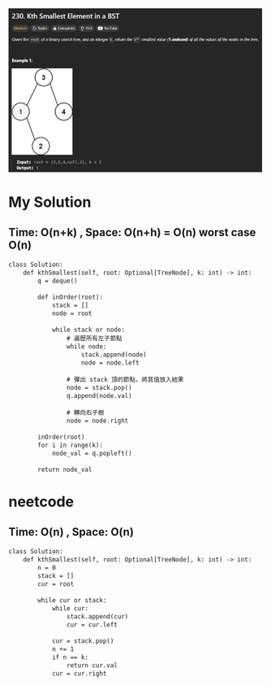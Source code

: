<img src="photo/230. Kth Smallest Element in a BST.jpg" width="500">


# My Solution 
## Time: O(n+k) , Space: O(n+h) = O(n) worst case O(n)

```
class Solution:
    def kthSmallest(self, root: Optional[TreeNode], k: int) -> int:
        q = deque()
        
        def inOrder(root):
            stack = []
            node = root

            while stack or node:
                # 遍歷所有左子節點
                while node:
                    stack.append(node)
                    node = node.left

                # 彈出 stack 頂的節點，將其值放入結果
                node = stack.pop()
                q.append(node.val)

                # 轉向右子樹
                node = node.right

        inOrder(root)
        for i in range(k):
            node_val = q.popleft()
        
        return node_val
```

# neetcode
## Time: O(n) , Space: O(n)

```
class Solution:
    def kthSmallest(self, root: Optional[TreeNode], k: int) -> int:
        n = 0
        stack = []
        cur = root

        while cur or stack:
            while cur:
                stack.append(cur)
                cur = cur.left

            cur = stack.pop()
            n += 1
            if n == k:
                return cur.val
            cur = cur.right 
```